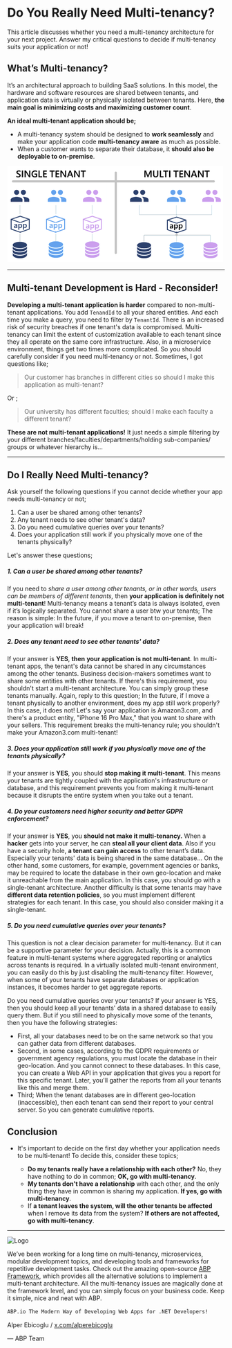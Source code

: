 # Do You Really Need Multi-tenancy?

This article discusses whether you need a multi-tenancy architecture for your next project. Answer my critical questions to decide if multi-tenancy suits your application or not!

## What’s Multi-tenancy?

It’s an architectural approach to building SaaS solutions. In this model, the hardware and software resources are shared between tenants, and application data is virtually or physically isolated between tenants. Here, **the main goal is minimizing costs and maximizing customer count**.

**An ideal multi-tenant application should be;**

- A multi-tenancy system should be designed to **work seamlessly** and make your application code **multi-tenancy aware** as much as possible.
- When a customer wants to separate their database, it **should also be deployable to on-premise**.


![Tenancy Schema](tenancy-schema.png)


---



## Multi-tenant Development is Hard - Reconsider!

**Developing a multi-tenant application is harder** compared to non-multi-tenant applications. You add `TenandId` to all your shared entities. And each time you make a query, you need to filter by `TenantId`. There is an increased risk of security breaches if one tenant's data is compromised.  Multi-tenancy can limit the extent of customization available to each tenant since they all operate on the same core infrastructure. Also, in a microservice environment, things get two times more complicated. So you should carefully consider if you need multi-tenancy or not. Sometimes, I got questions like;

>  Our customer has branches in different cities so should I make this application as multi-tenant?

Or ;

> Our university has different faculties; should I make each faculty a different tenant?



**These are not multi-tenant applications!** It just needs a simple filtering by your different branches/faculties/departments/holding sub-companies/ groups or whatever hierarchy is…

---



## Do I Really Need Multi-tenancy?

Ask yourself the following questions if you cannot decide whether your app needs multi-tenancy or not;

1. Can a user be shared among other tenants?
2. Any tenant needs to see other tenant's data?
3. Do you need cumulative queries over your tenants?
4. Does your application still work if you physically move one of the tenants physically?



Let's answer these questions;



##### **1. Can a user be shared among other tenants?**

If you need to *share a user among other tenants, or in other words, users can be members of different tenants,* then **your application is definitely not multi-tenant**! Multi-tenancy means a tenant’s data is always isolated, even if it’s logically separated. You cannot share a user btw your tenants; The reason is simple: In the future, if you move a tenant to on-premise, then your application will break!



##### **2. Does any tenant need to see other tenants' data?**

If your answer is **YES**, **then** **your application is not multi-tenant**. In multi-tenant apps, the tenant's data cannot be shared in any circumstances among the other tenants. Business decision-makers sometimes want to share some entities with other tenants. If there's this requirement, you shouldn't start a multi-tenant architecture. You can simply group these tenants manually. Again, reply to this question; In the future, if I move a tenant physically to another environment, does my app still work properly? In this case, it does not! Let's say your application is Amazon3.com, and there's a product entity, "iPhone 16 Pro Max," that you want to share with your sellers. This requirement breaks the multi-tenancy rule; you shouldn't make your Amazon3.com multi-tenant!



##### **3. Does your application still work if you physically move one of the tenants physically?**

If your answer is **YES**, you should **stop making it multi-tenant**. This means your tenants are tightly coupled with the application's infrastructure or database, and this requirement prevents you from making it multi-tenant because it disrupts the entire system when you take out a tenant.




##### **4. Do your customers need higher security and better GDPR enforcement?**

If your answer is **YES**, you **should not make it multi-tenancy.**  When a **hacker** gets into your server, he can **steal all your client data**. Also if you have a security hole, **a tenant can gain access** to other tenant’s data. Especially your tenants' data is being shared in the same database... On the other hand, some customers, for example, government agencies or banks, may be required to locate the database in their own geo-location and make it unreachable from the main application. In this case, you should go with a single-tenant architecture. Another difficulty is that some tenants may have **different data retention policies**, so you must implement different strategies for each tenant. In this case, you should also consider making it a single-tenant.



##### **5. Do you need cumulative queries over your tenants?**

This question is not a clear decision parameter for multi-tenancy. But it can be a supportive parameter for your decision. Actually, this is a common feature in multi-tenant systems where aggregated reporting or analytics across tenants is required. In a virtually isolated multi-tenant environment, you can easily do this by just disabling the multi-tenancy filter. However, when some of your tenants have separate databases or application instances, it becomes harder to get aggregate reports.

Do you need cumulative queries over your tenants? If your answer is YES, then you should keep all your tenants' data in a shared database to easily query them. But if you still need to physically move some of the tenants, then you have the following strategies:

* First, all your databases need to be on the same network so that you can gather data from different databases.
* Second, in some cases, according to the GDPR requirements or government agency regulations, you must locate the database in their geo-location. And you cannot connect to these databases. In this case, you can create a Web API in your application that gives you a report for this specific tenant. Later, you'll gather the reports from all your tenants like this and merge them.
* Third; When the tenant databases are in different geo-location (inaccessible), then each tenant can send their report to your central server. So you can generate cumulative reports.



## Conclusion

- It's important to decide on the first day whether your application needs to be multi-tenant! To decide this, consider these topics; 

  - **Do my tenants really have a relationship with each other?** No, they have nothing to do in common; **OK, go with multi-tenancy**. 
  - **My tenants don't have a relationship** with each other, and the only thing they have in common is sharing my application. **If yes, go with multi-tenancy**. 
  - If **a tenant leaves the system, will the other tenants be affected** when I remove its data from the system? **If others are not affected, go with multi-tenancy**.



---



![Logo](https://abp.io/assets/platform/img/logos/logo-abp-dark.svg)

We’ve been working for a long time on multi-tenancy, microservices, modular development topics, and developing tools and frameworks for repetitive development tasks. Check out the amazing open-source [ABP Framework](https://github.com/abpframework/abp), which provides all the alternative solutions to implement a multi-tenant architecture. All the multi-tenancy issues are magically done at the framework level, and you can simply focus on your business code. Keep it simple, nice and neat with ABP.


```bash
ABP.io The Modern Way of Developing Web Apps for .NET Developers!
```

 

Alper Ebicoglu / [x.com/alperebicoglu](https://x.com/alperebicoglu)

— ABP Team
